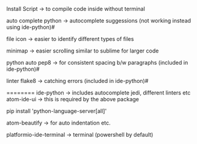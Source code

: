 Install
Script -> to compile code inside without terminal

auto complete python -> autocomplete suggessions (not working instead using ide-python)#

file icon -> easier to identify different types of files

minimap -> easier scrolling similar to sublime for larger code

python auto pep8 -> for consistent spacing b/w paragraphs (included in ide-python)#

linter flake8 -> catching errors (included in ide-python)#

========
ide-python -> includes autocomplete jedi, different linters etc
atom-ide-ui -> this is required by the above package

pip install 'python-language-server[all]'

atom-beautify -> for auto indentation etc.

platformio-ide-terminal -> terminal (powershell by default)

